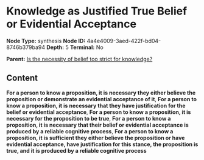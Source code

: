 # Knowledge as Justified True Belief or Evidential Acceptance

**Node Type:** synthesis
**Node ID:** 4a4e4009-3aed-422f-bd04-8746b379ba94
**Depth:** 5
**Terminal:** No

**Parent:** [Is the necessity of belief too strict for knowledge?](is-the-necessity-of-belief-too-strict-for-knowledge-antithesis-3bf2d334-3fa6-4b38-984c-3cbbbaf586cb.md)

## Content

**For a person to know a proposition, it is necessary they either believe the proposition or demonstrate an evidential acceptance of it**, **For a person to know a proposition, it is necessary that they have justification for the belief or evidential acceptance**, **For a person to know a proposition, it is necessary for the proposition to be true**, **For a person to know a proposition, it is necessary that their belief or evidential acceptance is produced by a reliable cognitive process**, **For a person to know a proposition, it is sufficient they either believe the proposition or have evidential acceptance, have justification for this stance, the proposition is true, and it is produced by a reliable cognitive process**
